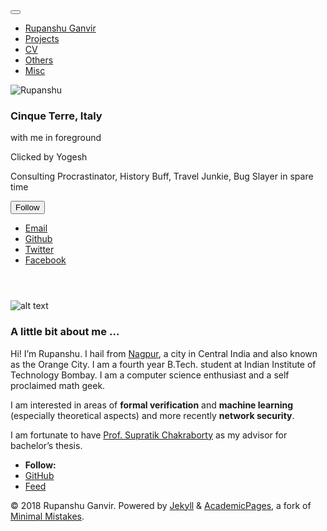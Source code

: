
<!doctype html><html lang="en" class="no-js"><head><meta charset="utf-8"> <!-- begin SEO --><title> Rupanshu Ganvir</title><meta property="og:locale" content="en-US"><meta property="og:site_name" content="Rupanshu Ganvir"><meta property="og:title" content="Rupanshu Ganvir"><link rel="canonical" href="https://theQmech.github.io/"><meta property="og:url" content="https://theQmech.github.io/"><meta property="og:description" content="About me"> <script type="application/ld+json"> { "@context" : "http://schema.org", "@type" : "Person", "name" : "Rupanshu Ganvir", "url" : "https://theQmech.github.io", "sameAs" : null } </script> <!-- end SEO --><link href="https://theQmech.github.io/feed.xml" type="application/atom+xml" rel="alternate" title="Rupanshu Ganvir Feed"> <!-- http://t.co/dKP3o1e --><meta name="HandheldFriendly" content="True"><meta name="MobileOptimized" content="320"><meta name="viewport" content="width=device-width, initial-scale=1.0"> <script> document.documentElement.className = document.documentElement.className.replace(/\bno-js\b/g, '') + ' js '; </script> <!-- For all browsers --><link rel="stylesheet" href="https://theQmech.github.io/assets/css/main.css"><meta http-equiv="cleartype" content="on"> <!-- start custom head snippets --><link rel="apple-touch-icon" sizes="57x57" href="https://theQmech.github.io/images/apple-touch-icon-57x57.png?v=M44lzPylqQ"><link rel="apple-touch-icon" sizes="60x60" href="https://theQmech.github.io/images/apple-touch-icon-60x60.png?v=M44lzPylqQ"><link rel="apple-touch-icon" sizes="72x72" href="https://theQmech.github.io/images/apple-touch-icon-72x72.png?v=M44lzPylqQ"><link rel="apple-touch-icon" sizes="76x76" href="https://theQmech.github.io/images/apple-touch-icon-76x76.png?v=M44lzPylqQ"><link rel="apple-touch-icon" sizes="114x114" href="https://theQmech.github.io/images/apple-touch-icon-114x114.png?v=M44lzPylqQ"><link rel="apple-touch-icon" sizes="120x120" href="https://theQmech.github.io/images/apple-touch-icon-120x120.png?v=M44lzPylqQ"><link rel="apple-touch-icon" sizes="144x144" href="https://theQmech.github.io/images/apple-touch-icon-144x144.png?v=M44lzPylqQ"><link rel="apple-touch-icon" sizes="152x152" href="https://theQmech.github.io/images/apple-touch-icon-152x152.png?v=M44lzPylqQ"><link rel="apple-touch-icon" sizes="180x180" href="https://theQmech.github.io/images/apple-touch-icon-180x180.png?v=M44lzPylqQ"><link rel="icon" type="image/png" href="https://theQmech.github.io/images/favicon-32x32.png?v=M44lzPylqQ" sizes="32x32"><link rel="icon" type="image/png" href="https://theQmech.github.io/images/android-chrome-192x192.png?v=M44lzPylqQ" sizes="192x192"><link rel="icon" type="image/png" href="https://theQmech.github.io/images/favicon-96x96.png?v=M44lzPylqQ" sizes="96x96"><link rel="icon" type="image/png" href="https://theQmech.github.io/images/favicon-16x16.png?v=M44lzPylqQ" sizes="16x16"><link rel="manifest" href="https://theQmech.github.io/images/manifest.json?v=M44lzPylqQ"><link rel="mask-icon" href="https://theQmech.github.io/images/safari-pinned-tab.svg?v=M44lzPylqQ" color="#000000"><link rel="shortcut icon" href="images/favicon.png"><meta name="msapplication-TileColor" content="#000000"><meta name="msapplication-TileImage" content="https://theQmech.github.io/images/mstile-144x144.png?v=M44lzPylqQ"><meta name="msapplication-config" content="https://theQmech.github.io/images/browserconfig.xml?v=M44lzPylqQ"><meta name="theme-color" content="#ffffff"><link rel="stylesheet" href="https://theQmech.github.io/assets/css/academicons.css"/> <!-- end custom head snippets --></head><body> <!--[if lt IE 9]><div class="notice--danger align-center" style="margin: 0;">You are using an <strong>outdated</strong> browser. Please <a href="http://browsehappy.com/">upgrade your browser</a> to improve your experience.</div><![endif]--><div class="masthead"><div class="masthead__inner-wrap sticky"><div class="masthead__menu"><nav id="site-nav" class="greedy-nav"> <button><div class="navicon"></div></button><ul class="visible-links"><li class="masthead__menu-item masthead__menu-item--lg"><a href="https://theQmech.github.io/">Rupanshu Ganvir</a></li><li class="masthead__menu-item"><a href="https://theQmech.github.io/projects">Projects</a></li><li class="masthead__menu-item"><a href="https://theQmech.github.io/cv">CV</a></li><li class="masthead__menu-item"><a href="https://theQmech.github.io/others">Others</a></li><li class="masthead__menu-item"><a href="https://theQmech.github.io/misc">Misc</a></li></ul><ul class="hidden-links hidden"></ul></nav></div></div></div><div id="main" role="main"><div class="sidebar sticky"><div itemscope itemtype="http://schema.org/Person"><div class="author__avatar"> <img src="https://theQmech.github.io/images/profile.jpg" class="author__avatar" alt="Rupanshu" title="A picture of Rupanshu"></div><div class="author__content"> <!--<h3 class="author__name">Rupanshu</h3>--><h3 class="author__name">Cinque Terre, Italy</h3>with me in foreground<p></p><p class="author__bio">Clicked by Yogesh</p><p class="author__bio">Consulting Procrastinator, History Buff, Travel Junkie, Bug Slayer in spare time</p></div><div class="author__urls-wrapper"> <button class="btn btn--inverse">Follow</button><ul class="author__urls social-icons"><li><a href="mailto:rupanshu.ganvir@gmail.com"><i class="fa fa-fw fa-envelope-square" aria-hidden="true"></i> Email</a></li><li><a href="https://github.com/theQmech"><i class="fa fa-fw fa-github" aria-hidden="true"></i> Github</a></li><li><a href="https://twitter.com/theqmech"><i class="fa fa-fw fa-twitter-square" aria-hidden="true"></i> Twitter</a></li><li><a href="https://www.facebook.com/moriarty007"><i class="fa fa-fw fa-facebook-square" aria-hidden="true"></i> Facebook</a></li></ul></div></div></div><article class="page" itemscope itemtype="http://schema.org/CreativeWork"><meta itemprop="headline" content=""><meta itemprop="description" content="About me"><div class="page__inner-wrap"><header><h1 class="page__title" itemprop="headline"></h1></header><section class="page__content" itemprop="text"> <!-- > Roses are dead, > love is fake, > weddings are basically > funerals with cake. --><p><img src="images/landscape.jpeg" alt="alt text" title="Bandra-Worli Sea Link" /></p><h1 id="-a-little-bit-about-me-"><a name="about"></a> A little bit about me …</h1><p>Hi! I’m Rupanshu. I hail from <a href="https://en.wikipedia.org/wiki/Nagpur">Nagpur</a>, a city in Central India and also known as the Orange City. I am a fourth year B.Tech. student at Indian Institute of Technology Bombay. I am a computer science enthusiast and a self proclaimed math geek.</p><p>I am interested in areas of <strong>formal verification</strong> and <strong>machine learning</strong> (especially theoretical aspects) and more recently <strong>network security</strong>.</p><p>I am fortunate to have <a href="https://www.cse.iitb.ac.in/~supratik/">Prof. Supratik Chakraborty</a> as my advisor for bachelor’s thesis.</p></section><footer class="page__meta"></footer></div></article></div></script><div class="page__footer"><footer> <!-- start custom footer snippets --> <!-- <a href="/sitemap/">Sitemap</a> --> <!-- end custom footer snippets --><div class="page__footer-follow"><ul class="social-icons"><li><strong>Follow:</strong></li><li><a href="http://github.com/theQmech"><i class="fa fa-fw fa-github" aria-hidden="true"></i> GitHub</a></li><li><a href="https://theQmech.github.io/feed.xml"><i class="fa fa-fw fa-rss-square" aria-hidden="true"></i> Feed</a></li></ul></div><div class="page__footer-copyright">&copy; 2018 Rupanshu Ganvir. Powered by <a href="http://jekyllrb.com" rel="nofollow">Jekyll</a> &amp; <a href="https://github.com/academicpages/academicpages.github.io">AcademicPages</a>, a fork of <a href="https://mademistakes.com/work/minimal-mistakes-jekyll-theme/" rel="nofollow">Minimal Mistakes</a>.</div></footer></div><script src="https://theQmech.github.io/assets/js/main.min.js"></script> <script> (function(i,s,o,g,r,a,m){i['GoogleAnalyticsObject']=r;i[r]=i[r]||function(){ (i[r].q=i[r].q||[]).push(arguments)},i[r].l=1*new Date();a=s.createElement(o), m=s.getElementsByTagName(o)[0];a.async=1;a.src=g;m.parentNode.insertBefore(a,m) })(window,document,'script','//www.google-analytics.com/analytics.js','ga'); ga('create', '', 'auto'); ga('send', 'pageview'); </script></body></html>

